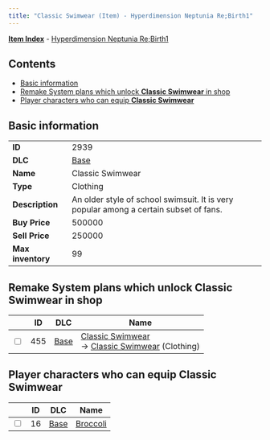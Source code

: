 ```yaml
---
title: "Classic Swimwear (Item) - Hyperdimension Neptunia Re;Birth1"
---
```


[**Item Index**](/neptunia/rb1/item/index.html) - [Hyperdimension Neptunia Re;Birth1](/neptunia/rb1)

## Contents

- [Basic information](#basic-information)
- [Remake System plans which unlock **Classic Swimwear** in shop](#remake-system-plans-which-unlock-classic-swimwear-in-shop)
- [Player characters who can equip **Classic Swimwear**](#player-characters-who-can-equip-classic-swimwear)

## Basic information

|   |   |
| -- | -- |
| **ID** | 2939 |
| **DLC** | [Base](/neptunia/rb1/dlc/1-base.html) |
| **Name** | Classic Swimwear |
| **Type** | Clothing |
| **Description** | An older style of school swimsuit. It is very popular among a certain subset of fans. |
| **Buy Price** | 500000 |
| **Sell Price** | 250000 |
| **Max inventory** | 99 |


## Remake System plans which unlock **Classic Swimwear** in shop

|    | ID | DLC | Name |
| -- | -- | --- | ---- |
| <input type="checkbox" id="rb1-remake-1-455" class="trackbox" /> | 455 | [Base](/neptunia/rb1/dlc/1-base.html) | [Classic Swimwear](/neptunia/rb1/remake/1-455-classic-swimwear.html)<br /> → [Classic Swimwear](/neptunia/rb1/item/1-2939-classic-swimwear.html) (Clothing) |


## Player characters who can equip **Classic Swimwear**

|    | ID | DLC | Name |
| -- | -- | --- | ---- |
| <input type="checkbox" id="rb1-player-1-16" class="trackbox" /> | 16 | [Base](/neptunia/rb1/dlc/1-base.html) | [Broccoli](/neptunia/rb1/player/1-16-broccoli.html) |
